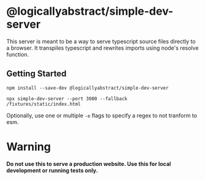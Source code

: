 # @logicallyabstract/simple-dev-server

This server is meant to be a way to serve typescript source files directly to a browser. It transpiles typescript and rewrites imports using node's resolve function.

## Getting Started

`npm install --save-dev @logicallyabstract/simple-dev-server`

`npx simple-dev-server --port 3000 --fallback /fixtures/static/index.html`

Optionally, use one or multiple `-e` flags to specify a regex to not tranform to esm.

# Warning

**Do not use this to serve a production website. Use this for local development or running tests only.**
